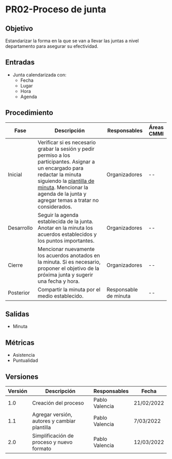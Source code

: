 # PR02-Proceso de junta

## Objetivo

Estandarizar la forma en la que se van a llevar las juntas a nivel departamento
para asegurar su efectividad.

## Entradas

- Junta calendarizada con:
  - Fecha
  - Lugar
  - Hora
  - Agenda


## Procedimiento

| Fase       | Descripción                                                                                                                                                                                                                                                           | Responsables          | Áreas CMMI |
|------------|-----------------------------------------------------------------------------------------------------------------------------------------------------------------------------------------------------------------------------------------------------------------------|-----------------------|------------|
| Inicial    | Verificar si es necesario grabar la sesión y pedir permiso a los participantes. Asignar a un encargado para redactar la minuta siguiendo la [plantilla de minuta](../Plantillas/PL03.md). Mencionar la agenda de la junta y agregar temas a tratar no considerados. | Organizadores         | --         |
| Desarrollo | Seguir la agenda establecida de la junta. Anotar en la minuta los acuerdos establecidos y los puntos importantes.                                                                                                                                                     | Organizadores         | --         |
| Cierre     | Mencionar nuevamente los acuerdos anotados en la minuta. Si es necesario, proponer el objetivo de la próxima junta y sugerir una fecha y hora.                                                                                                                        | Organizadores         | --         |
| Posterior  | Compartir la minuta por el medio establecido.                                                                                                                                                                                                                         | Responsable de minuta | --         |


## Salidas

- Minuta

## Métricas

- Asistencia
- Puntualidad

## Versiones

| Versión | Descripción                                  | Responsables   | Fecha      |
| ------- | -------------------------------------------- | -------------- | ---------- |
| 1.0     | Creación del proceso                         | Pablo Valencia | 21/02/2022 |
| 1.1     | Agregar versión, autores y cambiar plantilla | Pablo Valencia | 7/03/2022  |
| 2.0     | Simplificación de proceso y nuevo formato    | Pablo Valencia | 12/03/2022 |

